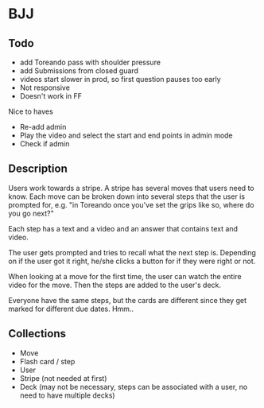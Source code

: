 BJJ
===

Todo
--
- add Toreando pass with shoulder pressure
- add Submissions from closed guard
- videos start slower in prod, so first question pauses too early
- Not responsive
- Doesn't work in FF

Nice to haves
- Re-add admin
- Play the video and select the start and end points in admin mode
- Check if admin

Description
--
Users work towards a stripe. A stripe has several moves that users need to know. Each move can be broken down into several steps that the user is prompted for, e.g. "in Toreando once you've set the grips like so, where do you go next?"

Each step has a text and a video and an answer that contains text and video.

The user gets prompted and tries to recall what the next step is. Depending on if the user got it right, he/she clicks a button for if they were right or not.

When looking at a move for the first time, the user can watch the entire video for the move. Then the steps are added to the user's deck.

Everyone have the same steps, but the cards are different since they get marked for different due dates. Hmm..

Collections
--
- Move
- Flash card / step
- User
- Stripe (not needed at first)
- Deck (may not be necessary, steps can be associated with a user, no need to have multiple decks)
